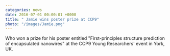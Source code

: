 ```yaml
---
categories: news
date: 2016-07-01 00:00:01 +0000
title: " Jamie wins poster prize at CCP9"
photo: "/images/Jamie.png"
---
```


 Who won a prize for his poster entitled "First-principles structure prediction of encapsulated nanowires" at the CCP9 Young Researchers' event in York, UK. 
